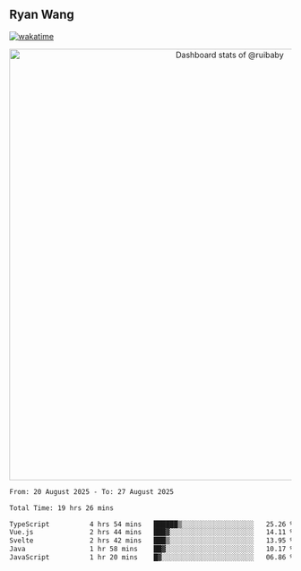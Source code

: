 ## Ryan Wang

[![wakatime](https://wakatime.com/badge/user/6f4ce45f-b03c-4eb3-b701-4b95e0885d94.svg)](https://wakatime.com/@6f4ce45f-b03c-4eb3-b701-4b95e0885d94)

<!-- Copy-paste in your Readme.md file -->

<a href="https://next.ossinsight.io/widgets/official/compose-user-dashboard-stats?user_id=21301288" target="_blank" style="display: block" align="center">
  <picture>
    <source media="(prefers-color-scheme: dark)" srcset="https://next.ossinsight.io/widgets/official/compose-user-dashboard-stats/thumbnail.png?user_id=21301288&image_size=auto&color_scheme=dark" width="771" height="auto">
    <img alt="Dashboard stats of @ruibaby" src="https://next.ossinsight.io/widgets/official/compose-user-dashboard-stats/thumbnail.png?user_id=21301288&image_size=auto&color_scheme=light" width="771" height="auto">
  </picture>
</a>

<!-- Made with [OSS Insight](https://ossinsight.io/) -->


<!--START_SECTION:waka-->

```txt
From: 20 August 2025 - To: 27 August 2025

Total Time: 19 hrs 26 mins

TypeScript          4 hrs 54 mins   ██████▒░░░░░░░░░░░░░░░░░░   25.26 %
Vue.js              2 hrs 44 mins   ███▓░░░░░░░░░░░░░░░░░░░░░   14.11 %
Svelte              2 hrs 42 mins   ███▒░░░░░░░░░░░░░░░░░░░░░   13.95 %
Java                1 hr 58 mins    ██▓░░░░░░░░░░░░░░░░░░░░░░   10.17 %
JavaScript          1 hr 20 mins    █▓░░░░░░░░░░░░░░░░░░░░░░░   06.86 %
```

<!--END_SECTION:waka-->
